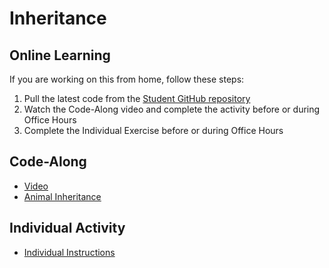# Inheritance

## Online Learning
If you are working on this from home, follow these steps:

1. Pull the latest code from the [Student GitHub repository](https://github.com/hylandtechoutreach/htc-cs-102)
1. Watch the Code-Along video and complete the activity before or during Office Hours
1. Complete the Individual Exercise before or during Office Hours

## Code-Along
- [Video](https://www.youtube.com/watch?v=7GeMjORkXp8&list=PL1P_sExxi-9PSNwmays_UE8JYllVu7P7u&index=18&t=0s)
- [Animal Inheritance](AnimalInheritance.md)

## Individual Activity
- [Individual Instructions](IndividualInstructions.md)
